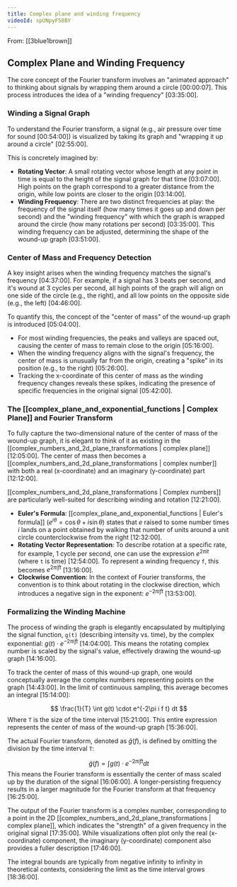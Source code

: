 ```yaml
---
title: Complex plane and winding frequency
videoId: spUNpyF58BY
---
```


From: [[3blue1brown]] <br/> 
## Complex Plane and Winding Frequency

The core concept of the Fourier transform involves an "animated approach" to thinking about signals by wrapping them around a circle <a class="yt-timestamp" data-t="00:00:07">[00:00:07]</a>. This process introduces the idea of a "winding frequency" <a class="yt-timestamp" data-t="03:35:00">[03:35:00]</a>.

### Winding a Signal Graph

To understand the Fourier transform, a signal (e.g., air pressure over time for sound <a class="yt-timestamp" data-t="00:54:00">[00:54:00]</a>) is visualized by taking its graph and "wrapping it up around a circle" <a class="yt-timestamp" data-t="02:55:00">[02:55:00]</a>.

This is concretely imagined by:
*   **Rotating Vector**: A small rotating vector whose length at any point in time is equal to the height of the signal graph for that time <a class="yt-timestamp" data-t="03:07:00">[03:07:00]</a>. High points on the graph correspond to a greater distance from the origin, while low points are closer to the origin <a class="yt-timestamp" data-t="03:14:00">[03:14:00]</a>.
*   **Winding Frequency**: There are two distinct frequencies at play: the frequency of the signal itself (how many times it goes up and down per second) and the "winding frequency" with which the graph is wrapped around the circle (how many rotations per second) <a class="yt-timestamp" data-t="03:35:00">[03:35:00]</a>. This winding frequency can be adjusted, determining the shape of the wound-up graph <a class="yt-timestamp" data-t="03:51:00">[03:51:00]</a>.

### Center of Mass and Frequency Detection

A key insight arises when the winding frequency matches the signal's frequency <a class="yt-timestamp" data-t="04:37:00">[04:37:00]</a>. For example, if a signal has 3 beats per second, and it's wound at 3 cycles per second, all high points of the graph will align on one side of the circle (e.g., the right), and all low points on the opposite side (e.g., the left) <a class="yt-timestamp" data-t="04:46:00">[04:46:00]</a>.

To quantify this, the concept of the "center of mass" of the wound-up graph is introduced <a class="yt-timestamp" data-t="05:04:00">[05:04:00]</a>.
*   For most winding frequencies, the peaks and valleys are spaced out, causing the center of mass to remain close to the origin <a class="yt-timestamp" data-t="05:16:00">[05:16:00]</a>.
*   When the winding frequency aligns with the signal's frequency, the center of mass is unusually far from the origin, creating a "spike" in its position (e.g., to the right) <a class="yt-timestamp" data-t="05:26:00">[05:26:00]</a>.
*   Tracking the x-coordinate of this center of mass as the winding frequency changes reveals these spikes, indicating the presence of specific frequencies in the original signal <a class="yt-timestamp" data-t="05:42:00">[05:42:00]</a>.

### The [[complex_plane_and_exponential_functions | Complex Plane]] and Fourier Transform

To fully capture the two-dimensional nature of the center of mass of the wound-up graph, it is elegant to think of it as existing in the [[complex_numbers_and_2d_plane_transformations | complex plane]] <a class="yt-timestamp" data-t="12:05:00">[12:05:00]</a>. The center of mass then becomes a [[complex_numbers_and_2d_plane_transformations | complex number]] with both a real (x-coordinate) and an imaginary (y-coordinate) part <a class="yt-timestamp" data-t="12:12:00">[12:12:00]</a>.

[[complex_numbers_and_2d_plane_transformations | Complex numbers]] are particularly well-suited for describing winding and rotation <a class="yt-timestamp" data-t="12:21:00">[12:21:00]</a>.
*   **Euler's Formula**: [[complex_plane_and_exponential_functions | Euler's formula]] ($e^{i\theta} = \cos\theta + i\sin\theta$) states that $e$ raised to some number times $i$ lands on a point obtained by walking that number of units around a unit circle counterclockwise from the right <a class="yt-timestamp" data-t="12:32:00">[12:32:00]</a>.
*   **Rotating Vector Representation**: To describe rotation at a specific rate, for example, 1 cycle per second, one can use the expression $e^{2\pi i t}$ (where `t` is time) <a class="yt-timestamp" data-t="12:54:00">[12:54:00]</a>. To represent a winding frequency `f`, this becomes $e^{2\pi i f t}$ <a class="yt-timestamp" data-t="13:16:00">[13:16:00]</a>.
*   **Clockwise Convention**: In the context of Fourier transforms, the convention is to think about rotating in the clockwise direction, which introduces a negative sign in the exponent: $e^{-2\pi i f t}$ <a class="yt-timestamp" data-t="13:53:00">[13:53:00]</a>.

### Formalizing the Winding Machine

The process of winding the graph is elegantly encapsulated by multiplying the signal function, `g(t)` (describing intensity vs. time), by the complex exponential: $g(t) \cdot e^{-2\pi i f t}$ <a class="yt-timestamp" data-t="14:04:00">[14:04:00]</a>. This means the rotating complex number is scaled by the signal's value, effectively drawing the wound-up graph <a class="yt-timestamp" data-t="14:16:00">[14:16:00]</a>.

To track the center of mass of this wound-up graph, one would conceptually average the complex numbers representing points on the graph <a class="yt-timestamp" data-t="14:43:00">[14:43:00]</a>. In the limit of continuous sampling, this average becomes an integral <a class="yt-timestamp" data-t="15:14:00">[15:14:00]</a>:

$$ \frac{1}{T} \int g(t) \cdot e^{-2\pi i f t} dt $$
Where `T` is the size of the time interval <a class="yt-timestamp" data-t="15:21:00">[15:21:00]</a>. This entire expression represents the center of mass of the wound-up graph <a class="yt-timestamp" data-t="15:36:00">[15:36:00]</a>.

The actual Fourier transform, denoted as $\hat{g}(f)$, is defined by omitting the division by the time interval `T`:

$$ \hat{g}(f) = \int g(t) \cdot e^{-2\pi i f t} dt $$
This means the Fourier transform is essentially the center of mass scaled up by the duration of the signal <a class="yt-timestamp" data-t="16:06:00">[16:06:00]</a>. A longer-persisting frequency results in a larger magnitude for the Fourier transform at that frequency <a class="yt-timestamp" data-t="16:25:00">[16:25:00]</a>.

The output of the Fourier transform is a complex number, corresponding to a point in the 2D [[complex_numbers_and_2d_plane_transformations | complex plane]], which indicates the "strength" of a given frequency in the original signal <a class="yt-timestamp" data-t="17:35:00">[17:35:00]</a>. While visualizations often plot only the real (x-coordinate) component, the imaginary (y-coordinate) component also provides a fuller description <a class="yt-timestamp" data-t="17:46:00">[17:46:00]</a>.

The integral bounds are typically from negative infinity to infinity in theoretical contexts, considering the limit as the time interval grows <a class="yt-timestamp" data-t="18:36:00">[18:36:00]</a>.
